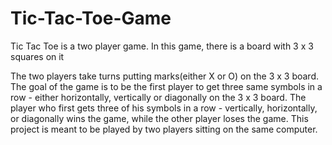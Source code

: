 # Tic-Tac-Toe-Game
Tic Tac Toe is a two player game. In this game, there is a board with 3 x 3 squares on it

The two players take turns putting marks(either X or O) on the 3 x 3 board. The goal of the game is to be the first player to get three same symbols in a row - either horizontally, vertically or diagonally on the 3 x 3 board. The player who first gets three of his symbols in a row - vertically, horizontally, or diagonally wins the game, while the other player loses the game. This project is meant to be played by two players sitting on the same computer.

